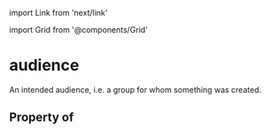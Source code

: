 import Link from 'next/link'
  
import Grid from '@components/Grid'

# audience

An intended audience, i.e. a group for whom something was created.

## Property of



